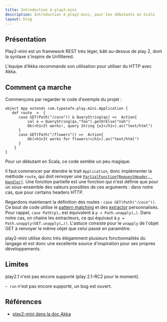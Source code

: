 ```yaml
---
title: Introduction à play2-mini
description: Introduction à play2-mini, pour les débutants en Scala
layout: blog
---
```

## Présentation

Play2-mini est un framework REST très léger, bâti au-dessus de play 2, dont la syntaxe s'inspire de
Unfiltered.

L'équipe d'Akka recommande son utilisation pour utiliser du HTTP avec Akka.

## Comment ça marche

Commençons par regarder le code d'exemple du projet :

```
object App extends com.typesafe.play.mini.Application {
   def route  =  {
      case GET(Path("/coco")) & QueryString(qs) =>  Action{
          val o = QueryString(qs,"foo").getOrElse("noh")
          Ok(<h1>It works!, query String {o}</h1>).as("text/html")
      }
      case GET(Path("/flowers")) =>  Action{
          Ok(<h1>It works for flowers!</h1>).as("text/html")
      }
    }
}
```

Pour un débutant en Scala, ce code semble un peu magique.

Il faut commencer par étendre le trait `Application`, donc implémenter la méthode `route`, qui doit
renvoyer une
[`PartialFunction[RequestHeader, Handler]`](http://www.scala-lang.org/api/current/index.html#scala.PartialFunction).
Une fonction partielle est une fonction qui n'est définie que pour un sous-ensemble des valeurs
possibles de ces arguments : dans notre cas, que pour certains headers HTTP.

Regardons maintenant la définition des routes : `case GET(Path("/coco"))`. Ce bout de code utilise
le [pattern matching](http://www.scala-lang.org/node/120) et des
[extractor](http://www.scala-lang.org/node/112) personnalisés. Pour rappel, `case Path(p)…` est
équivalent à `p = Path.unapply(…)`. Dans notre cas, on chaine les extracteurs, ce qui équivaut à
`p = Path.unapply(GET.unapply(…))`. L'astuce consiste pour le `unapply` de l'objet GET à renvoyer le
même objet que celui passé en paramètre.

play2-mini utilise donc très élégamment plusieurs fonctionnalités du langage et est donc une
excellente source d'inspiration pour ses propres développements.

## Limites

play2.1 n'est pas encore supporté (play 2.1-RC2 pour le moment).

`~ run` n'est pas encore supporté, un bug est ouvert.

## Références

-   [play2-mini dans la doc Akka](http://doc.akka.io/docs/akka/2.0.5/modules/http.html)

